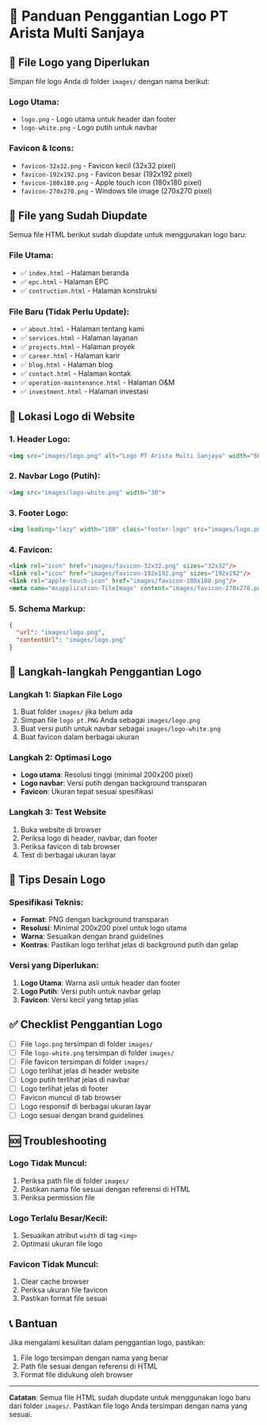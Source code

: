 # 🎨 Panduan Penggantian Logo PT Arista Multi Sanjaya

## 📁 File Logo yang Diperlukan

Simpan file logo Anda di folder `images/` dengan nama berikut:

### **Logo Utama:**
- `logo.png` - Logo utama untuk header dan footer
- `logo-white.png` - Logo putih untuk navbar

### **Favicon & Icons:**
- `favicon-32x32.png` - Favicon kecil (32x32 pixel)
- `favicon-192x192.png` - Favicon besar (192x192 pixel)
- `favicon-180x180.png` - Apple touch icon (180x180 pixel)
- `favicon-270x270.png` - Windows tile image (270x270 pixel)

## 🔄 File yang Sudah Diupdate

Semua file HTML berikut sudah diupdate untuk menggunakan logo baru:

### **File Utama:**
- ✅ `index.html` - Halaman beranda
- ✅ `epc.html` - Halaman EPC
- ✅ `contruction.html` - Halaman konstruksi

### **File Baru (Tidak Perlu Update):**
- ✅ `about.html` - Halaman tentang kami
- ✅ `services.html` - Halaman layanan
- ✅ `projects.html` - Halaman proyek
- ✅ `career.html` - Halaman karir
- ✅ `blog.html` - Halaman blog
- ✅ `contact.html` - Halaman kontak
- ✅ `operation-maintenance.html` - Halaman O&M
- ✅ `investment.html` - Halaman investasi

## 📍 Lokasi Logo di Website

### **1. Header Logo:**
```html
<img src="images/logo.png" alt="Logo PT Arista Multi Sanjaya" width="60">
```

### **2. Navbar Logo (Putih):**
```html
<img src="images/logo-white.png" width="30">
```

### **3. Footer Logo:**
```html
<img loading="lazy" width="100" class="footer-logo" src="images/logo.png" alt="Logo PT Arista Multi Sanjaya">
```

### **4. Favicon:**
```html
<link rel="icon" href="images/favicon-32x32.png" sizes="32x32"/>
<link rel="icon" href="images/favicon-192x192.png" sizes="192x192"/>
<link rel="apple-touch-icon" href="images/favicon-180x180.png"/>
<meta name="msapplication-TileImage" content="images/favicon-270x270.png"/>
```

### **5. Schema Markup:**
```json
{
  "url": "images/logo.png",
  "contentUrl": "images/logo.png"
}
```

## 🎯 Langkah-langkah Penggantian Logo

### **Langkah 1: Siapkan File Logo**
1. Buat folder `images/` jika belum ada
2. Simpan file `logo pt.PNG` Anda sebagai `images/logo.png`
3. Buat versi putih untuk navbar sebagai `images/logo-white.png`
4. Buat favicon dalam berbagai ukuran

### **Langkah 2: Optimasi Logo**
- **Logo utama**: Resolusi tinggi (minimal 200x200 pixel)
- **Logo navbar**: Versi putih dengan background transparan
- **Favicon**: Ukuran tepat sesuai spesifikasi

### **Langkah 3: Test Website**
1. Buka website di browser
2. Periksa logo di header, navbar, dan footer
3. Periksa favicon di tab browser
4. Test di berbagai ukuran layar

## 🔧 Tips Desain Logo

### **Spesifikasi Teknis:**
- **Format**: PNG dengan background transparan
- **Resolusi**: Minimal 200x200 pixel untuk logo utama
- **Warna**: Sesuaikan dengan brand guidelines
- **Kontras**: Pastikan logo terlihat jelas di background putih dan gelap

### **Versi yang Diperlukan:**
1. **Logo Utama**: Warna asli untuk header dan footer
2. **Logo Putih**: Versi putih untuk navbar gelap
3. **Favicon**: Versi kecil yang tetap jelas

## ✅ Checklist Penggantian Logo

- [ ] File `logo.png` tersimpan di folder `images/`
- [ ] File `logo-white.png` tersimpan di folder `images/`
- [ ] File favicon tersimpan di folder `images/`
- [ ] Logo terlihat jelas di header website
- [ ] Logo putih terlihat jelas di navbar
- [ ] Logo terlihat jelas di footer
- [ ] Favicon muncul di tab browser
- [ ] Logo responsif di berbagai ukuran layar
- [ ] Logo sesuai dengan brand guidelines

## 🆘 Troubleshooting

### **Logo Tidak Muncul:**
1. Periksa path file di folder `images/`
2. Pastikan nama file sesuai dengan referensi di HTML
3. Periksa permission file

### **Logo Terlalu Besar/Kecil:**
1. Sesuaikan atribut `width` di tag `<img>`
2. Optimasi ukuran file logo

### **Favicon Tidak Muncul:**
1. Clear cache browser
2. Periksa ukuran file favicon
3. Pastikan format file sesuai

## 📞 Bantuan

Jika mengalami kesulitan dalam penggantian logo, pastikan:
1. File logo tersimpan dengan nama yang benar
2. Path file sesuai dengan referensi di HTML
3. Format file didukung oleh browser

---

**Catatan**: Semua file HTML sudah diupdate untuk menggunakan logo baru dari folder `images/`. Pastikan file logo Anda tersimpan dengan nama yang sesuai. 